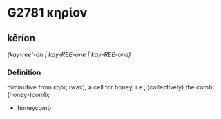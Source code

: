 # G2781 κηρίον

## kēríon

_(kay-ree'-on | kay-REE-one | kay-REE-one)_

### Definition

diminutive from κηός (wax); a cell for honey, i.e., (collectively) the comb; (honey-)comb; 

- honeycomb
